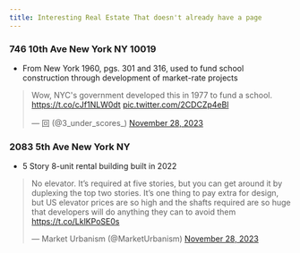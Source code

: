 ```yaml
---
title: Interesting Real Estate That doesn't already have a page
---
```


### 746 10th Ave New York NY 10019
- From New York 1960, pgs. 301 and 316, used to fund school construction through development of market-rate projects

<blockquote class="twitter-tweet"><p lang="en" dir="ltr">Wow, NYC&#39;s government developed this in 1977 to fund a school. <a href="https://t.co/cJf1NLW0dt">https://t.co/cJf1NLW0dt</a> <a href="https://t.co/2CDCZp4eBl">pic.twitter.com/2CDCZp4eBl</a></p>&mdash; 回 (@3_under_scores_) <a href="https://twitter.com/3_under_scores_/status/1729527492887585142?ref_src=twsrc%5Etfw">November 28, 2023</a></blockquote> <script async src="https://platform.twitter.com/widgets.js" charset="utf-8"></script>

### 2083 5th Ave New York NY
- 5 Story 8-unit rental building built in 2022

<blockquote class="twitter-tweet"><p lang="en" dir="ltr">No elevator. It’s required at five stories, but you can get around it by duplexing the top two stories. It’s one thing to pay extra for design, but US elevator prices are so high and the shafts required are so huge that developers will do anything they can to avoid them <a href="https://t.co/LklKPoSE0s">https://t.co/LklKPoSE0s</a></p>&mdash; Market Urbanism (@MarketUrbanism) <a href="https://twitter.com/MarketUrbanism/status/1729551123739000964?ref_src=twsrc%5Etfw">November 28, 2023</a></blockquote> <script async src="https://platform.twitter.com/widgets.js" charset="utf-8"></script>